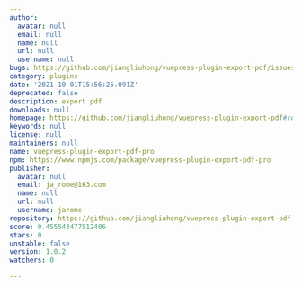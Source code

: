 ```yaml
---
author:
  avatar: null
  email: null
  name: null
  url: null
  username: null
bugs: https://github.com/jiangliuhong/vuepress-plugin-export-pdf/issues
category: plugins
date: '2021-10-01T15:56:25.091Z'
deprecated: false
description: export pdf
downloads: null
homepage: https://github.com/jiangliuhong/vuepress-plugin-export-pdf#readme
keywords: null
license: null
maintainers: null
name: vuepress-plugin-export-pdf-pro
npm: https://www.npmjs.com/package/vuepress-plugin-export-pdf-pro
publisher:
  avatar: null
  email: ja_rome@163.com
  name: null
  url: null
  username: jarome
repository: https://github.com/jiangliuhong/vuepress-plugin-export-pdf
score: 0.455543477512406
stars: 0
unstable: false
version: 1.0.2
watchers: 0

---
```


